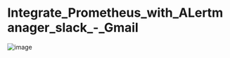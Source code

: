 # Integrate_Prometheus_with_ALertmanager_slack_-_Gmail

![image](https://github.com/deepaksharma2007/Integrate_Prometheus_with_ALertmanager_slack_-_Gmail/assets/64480480/f680921c-4662-4695-993a-64168f0c6ec5)
